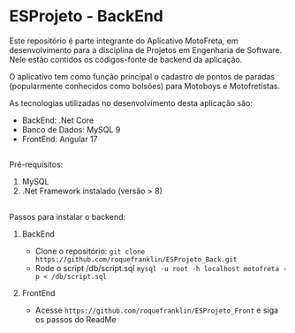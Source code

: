 # ESProjeto - BackEnd

Este repositório é parte integrante do Aplicativo MotoFreta, em desenvolvimento para a disciplina de Projetos em Engenharia de Software. Nele estão contidos os códigos-fonte de backend da aplicação. 

O aplicativo tem como função principal o cadastro de pontos de paradas (popularmente conhecidos como bolsões) para Motoboys e Motofretistas.

As tecnologias utilizadas no desenvolvimento desta aplicação são:

- BackEnd: .Net Core 
- Banco de Dados: MySQL 9
- FrontEnd: Angular 17
##
Pré-requisitos:

1. MySQL 
2. .Net Framework instalado (versão > 8)


##
Passos para instalar o backend:

1. BackEnd
    - Clone o repositório: `git clone https://github.com/roquefranklin/ESProjeto_Back.git`
    - Rode o script /db/script.sql `mysql -u root -h localhost motofreta -p < /db/script.sql`

2. FrontEnd
    - Acesse  `https://github.com/roquefranklin/ESProjeto_Front` e siga os passos do ReadMe